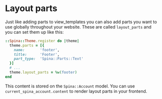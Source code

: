 # Layout parts

Just like adding parts to view_templates you can also add parts you want to use globally throughout your website. These are called `layout_parts` and you can set them up like this:

```ruby
::Spina::Theme.register do |theme|
  theme.parts = [{
    name:       'footer',
    title:      'Footer',
    part_type:  'Spina::Parts::Text'
  }]
  # ...
  theme.layout_parts = %w(footer)
end
```

This content is stored on the `Spina::Account` model. You can use `current_spina_account.content` to render layout parts in your frontend.